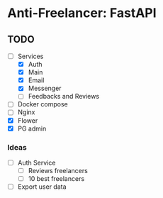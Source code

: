 # Anti-Freelancer: FastAPI

## TODO

- [ ] Services
    - [x] Auth
    - [x] Main
    - [x] Email
    - [x] Messenger
    - [ ] Feedbacks and Reviews
- [ ] Docker compose
- [ ] Nginx
- [x] Flower
- [x] PG admin

### Ideas

- [ ] Auth Service
    - [ ] Reviews freelancers
    - [ ] 10 best freelancers
- [ ] Export user data
